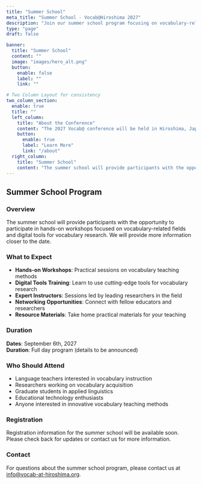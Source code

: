 ```yaml
---
title: "Summer School"
meta_title: "Summer School - Vocab@Hiroshima 2027"
description: "Join our summer school program focusing on vocabulary-related fields and digital tools for vocabulary research"
type: "page"
draft: false

banner:
  title: "Summer School"
  content: ""
  image: "images/hero_alt.png"
  button:
    enable: false
    label: ""
    link: ""

# Two Column Layout for consistency
two_column_section:
  enable: true
  title: ""
  left_column:
    title: "About the Conference"
    content: "The 2027 Vocab@ conference will be held in Hiroshima, Japan. Vocab@Hiroshima 2027 is an international conference focusing on vocabulary acquisition, teaching, and assessment. It will bring together researchers, educators, and practitioners to share ideas and innovations in vocabulary learning."
    button:
      enable: true
      label: "Learn More"
      link: "/about"
  right_column:
    title: "Summer School"
    content: "The summer school will provide participants with the opportunity to participate in hands-on workshops focused on vocabulary-related fields and digital tools for vocabulary research. We will provide more information closer to the date."
---
```


## Summer School Program

### Overview

The summer school will provide participants with the opportunity to participate in hands-on workshops focused on vocabulary-related fields and digital tools for vocabulary research. We will provide more information closer to the date.

### What to Expect

- **Hands-on Workshops**: Practical sessions on vocabulary teaching methods
- **Digital Tools Training**: Learn to use cutting-edge tools for vocabulary research
- **Expert Instructors**: Sessions led by leading researchers in the field
- **Networking Opportunities**: Connect with fellow educators and researchers
- **Resource Materials**: Take home practical materials for your teaching

### Duration

**Dates**: September 6th, 2027  
**Duration**: Full day program (details to be announced)

### Who Should Attend

- Language teachers interested in vocabulary instruction
- Researchers working on vocabulary acquisition
- Graduate students in applied linguistics
- Educational technology enthusiasts
- Anyone interested in innovative vocabulary teaching methods

### Registration

Registration information for the summer school will be available soon. Please check back for updates or contact us for more information.

### Contact

For questions about the summer school program, please contact us at [info@vocab-at-hiroshima.org](mailto:info@vocab-at-hiroshima.org).